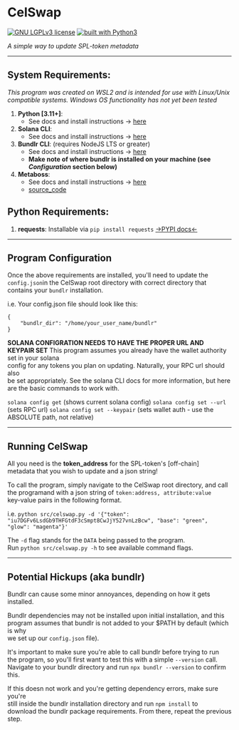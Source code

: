 # CelSwap
[![GNU LGPLv3 license](https://img.shields.io/badge/license-LGPLv3-blue.svg)](https://github.com/Celshade/CelSwap/blob/master/LICENSE.LESSER)
[![built with Python3](https://img.shields.io/badge/built%20with-Python3-green.svg)](https://www.python.org/)

_A simple way to update SPL-token metadata_


<gif>

***

## System Requirements:
_This program was created on WSL2 and is intended for use with Linux/Unix compatible systems._
_Windows OS functionality has not yet been tested_

1. **Python [3.11+]**:
    * See docs and install instructions -> [here](https://www.python.org/)
1. **Solana CLI**:
    * See docs and install instructions -> [here](https://docs.solana.com/cli/install-solana-cli-tools)
1. **Bundlr CLI**: (requires NodeJS LTS or greater)
    * See docs and install instructions -> [here](https://docs.bundlr.network/developer-docs/sdk/installing-the-sdk)
    * **Make note of where bundlr is installed on your machine (see _Configuration_ section below)**
1. **Metaboss**:
    * See docs and install instructions -> [here](https://metaboss.rs/installation.html)
    * [source_code](https://github.com/samuelvanderwaal/metaboss)

## Python Requirements:
1. **requests**: Installable via `pip install requests` [->PYPI docs<-](https://pypi.org/project/requests/)

***

## Program Configuration
Once the above requirements are installed, you'll need to update the
`config.json`in the CelSwap root directory with correct directory that
contains your `bundlr` installation.

i.e.
Your config.json file should look like this:

```
{
    "bundlr_dir": "/home/your_user_name/bundlr"
}
```

**SOLANA CONFIGRATION NEEDS TO HAVE THE PROPER URL AND KEYPAIR SET**
This program assumes you already have the wallet authority set in your solana \
config for any tokens you plan on updating. Naturally, your RPC url should also \
be set appropriately. See the solana CLI docs for more information, but here \
are the basic commands to work with.

`solana config get` (shows current solana config)
`solana config set --url` (sets RPC url)
`solana config set --keypair` (sets wallet auth - use the ABSOLUTE path, not relative)
***

## Running CelSwap
All you need is the **token_address** for the SPL-token's [off-chain] \
metadata that you wish to update and a json string!

To call the program, simply navigate to the CelSwap root directory, and call \
the programand with a json string of `token:address, attribute:value` \
key-value pairs in the following format.

i.e.
`python src/celswap.py -d '{"token": "iu7DGFv6LsdGb9THFGtdF3cSmpt8CwJjY527vnLzBcw", "base": "green", "glow": "magenta"}'`

The `-d` flag stands for the `DATA` being passed to the program. \
Run `python src/celswap.py -h` to see available command flags.

***

## Potential Hickups (aka bundlr)
Bundlr can cause some minor annoyances, depending on how it gets installed.

Bundlr dependencies may not be installed upon initial installation, and this \
program assumes that bundlr is not added to your $PATH by default (which is why \
we set up our `config.json` file).

It's important to make sure you're able to call bundlr before trying to run \
the program, so you'll first want to test this with a simple `--version` call. \
Navigate to your bundlr directory and run `npx bundlr --version` to confirm this.

If this doesn not work and you're getting dependency errors, make sure you're \
still inside the bundlr installation directory and run `npm install` to \
download the bundlr package requirements. From there, repeat the previous step.
